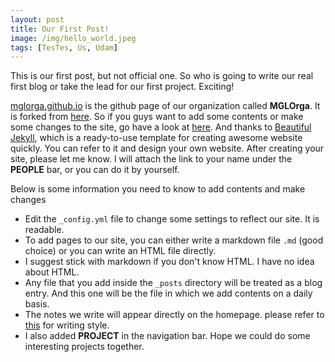 ```yaml
---
layout: post
title: Our First Post!
image: /img/hello_world.jpeg
tags: [TesTes, Us, Udam]
---
```


This is our first post, but not official one. So who is going to write our real first blog or take the lead for our first project. Exciting!


[mglorga.github.io](https://mglorga.github.io/) is the github page of our organization called **MGLOrga**. It is forked from [here](https://github.com/jpuritz/jpuritz.github.io). So if you guys want to add some contents or make some changes to the site, go have a look at [here](https://github.com/jpuritz/jpuritz.github.io/blob/master/README.md). And thanks to [Beautiful Jekyll](https://github.com/daattali/beautiful-jekyll/blob/master/README.md), which is a ready-to-use template for creating awesome website quickly. You can refer to it and design your own website. After creating your site, please let me know. I will attach the link to your name under the **PEOPLE** bar, or you can do it by yourself.

Below is some information you need to know to add contents and make changes
- Edit the `_config.yml` file to change some settings to reflect our site. It is readable.
- To add pages to our site, you can either write a markdown file `.md` (good choice) or you can write an HTML file directly.
- I suggest stick with markdown if you don't know HTML. I have no idea about HTML.
- Any file that you add inside the `_posts` directory will be treated as a blog entry. And this one will be the file in which we add contents on a daily basis.
- The notes we write will appear directly on the homepage. please refer to [this](https://github.com/MGLOrga/writing-template/blob/main/2000-01-01-template.md) for writing style.
- I also added **PROJECT** in the navigation bar. Hope we could do some interesting projects together.
